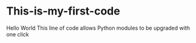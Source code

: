 # This-is-my-first-code
Hello World
This line of code allows Python modules to be upgraded with one click
